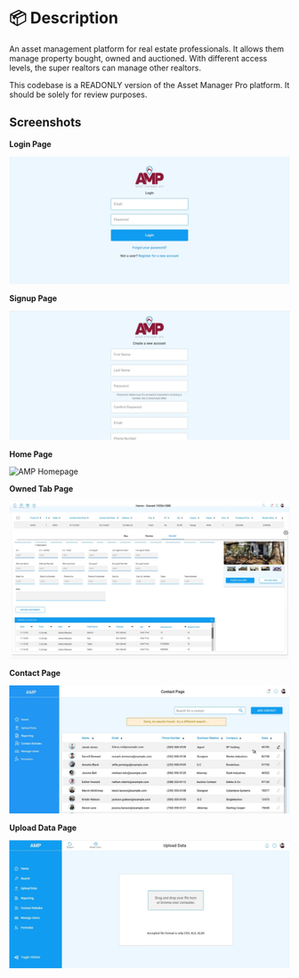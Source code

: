 # 📦 Description

An asset management platform for real estate professionals. It allows them manage property bought, owned and auctioned. With different access levels, the super realtors can manage other realtors.

This codebase is a READONLY version of the Asset Manager Pro platform. It should be solely for review purposes. 

## Screenshots

**Login Page**

![AMP Login](https://github.com/Pattygeek/Asset-Manager-Pro/blob/main/docs/images/AMP-login.jpg)


**Signup Page**

![AMP Signup](https://github.com/Pattygeek/Asset-Manager-Pro/blob/main/docs/images/AMP-Signup.jpg)


**Home Page**

![AMP Homepage](https://github.com/Pattygeek/Asset-Manager-Pro/blob/main/docs/images/AMP-HomeWithData.jpg)


**Owned Tab Page**

![AMP Owned](https://github.com/Pattygeek/Asset-Manager-Pro/blob/main/docs/images/AMP-home.jpg)


**Contact Page**

![AMP Contact](https://github.com/Pattygeek/Asset-Manager-Pro/blob/main/docs/images/AMP-ContactWithData.jpg)


**Upload Data Page**

![AMP Upload](https://github.com/Pattygeek/Asset-Manager-Pro/blob/main/docs/images/AMP-fileUpload.jpg)
